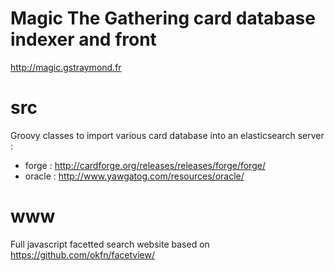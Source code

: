 Magic The Gathering card database indexer and front
=====

http://magic.gstraymond.fr

# src
Groovy classes to import various card database into an elasticsearch server :
* forge : http://cardforge.org/releases/releases/forge/forge/
* oracle : http://www.yawgatog.com/resources/oracle/

# www
Full javascript facetted search website based on https://github.com/okfn/facetview/  
